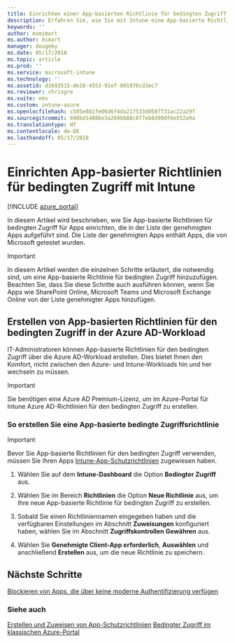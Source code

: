 ```yaml
---
title: Einrichten einer App-basierten Richtlinie für bedingten Zugriff mit Intune
description: Erfahren Sie, wie Sie mit Intune eine App-basierte Richtlinie für bedingten Zugriff erstellen.
keywords: ''
author: msmimart
ms.author: mimart
manager: dougeby
ms.date: 05/17/2018
ms.topic: article
ms.prod: ''
ms.service: microsoft-intune
ms.technology: ''
ms.assetid: d1693515-de18-4553-91ef-801976cd3ec7
ms.reviewer: chrisgre
ms.suite: ems
ms.custom: intune-azure
ms.openlocfilehash: c505e881fe06d6f4da217533d0507731ac22a29f
ms.sourcegitcommit: 698bd1488be3a269bb88c077eb8d99df6e552a9a
ms.translationtype: HT
ms.contentlocale: de-DE
ms.lasthandoff: 05/17/2018
---
```

# <a name="set-up-app-based-conditional-access-policies-with-intune"></a>Einrichten App-basierter Richtlinien für bedingten Zugriff mit Intune

[!INCLUDE [azure_portal](./includes/azure_portal.md)]

In diesem Artikel wird beschrieben, wie Sie App-basierte Richtlinien für bedingten Zugriff für Apps einrichten, die in der Liste der genehmigten Apps aufgeführt sind. Die Liste der genehmigten Apps enthält Apps, die von Microsoft getestet wurden.

> [!IMPORTANT]
> In diesem Artikel werden die einzelnen Schritte erläutert, die notwendig sind, um eine App-basierte Richtlinie für bedingten Zugriff hinzuzufügen. Beachten Sie, dass Sie diese Schritte auch ausführen können, wenn Sie Apps wie SharePoint Online, Microsoft Teams und Microsoft Exchange Online von der Liste genehmigter Apps hinzufügen.

## <a name="create-app-based-conditional-access-policies-in-azure-ad-workload"></a>Erstellen von App-basierten Richtlinien für den bedingten Zugriff in der Azure AD-Workload

IT-Administratoren können App-basierte Richtlinien für den bedingten Zugriff über die Azure AD-Workload erstellen. Dies bietet Ihnen den Komfort, nicht zwischen den Azure- und Intune-Workloads hin und her wechseln zu müssen.

> [!IMPORTANT]
> Sie benötigen eine Azure AD Premium-Lizenz, um im Azure-Portal für Intune Azure AD-Richtlinien für den bedingten Zugriff zu erstellen.

### <a name="to-create-an-app-based-conditional-access-policy"></a>So erstellen Sie eine App-basierte bedingte Zugriffsrichtlinie

> [!IMPORTANT]
> Bevor Sie App-basierte Richtlinien für den bedingten Zugriff verwenden, müssen Sie Ihren Apps [Intune-App-Schutzrichtlinien](app-protection-policies.md) zugewiesen haben.

1. Wählen Sie auf dem **Intune-Dashboard** die Option **Bedingter Zugriff** aus.

2. Wählen Sie im Bereich **Richtlinien** die Option **Neue Richtlinie** aus, um Ihre neue App-basierte Richtlinie für bedingten Zugriff zu erstellen.

4. Sobald Sie einen Richtliniennamen eingegeben haben und die verfügbaren Einstellungen im Abschnitt **Zuweisungen** konfiguriert haben, wählen Sie im Abschnitt **Zugriffskontrollen** **Gewähren** aus.

5. Wählen Sie **Genehmigte Client-App erforderlich**, **Auswählen** und anschließend **Erstellen** aus, um die neue Richtlinie zu speichern.

## <a name="next-steps"></a>Nächste Schritte
[Blockieren von Apps, die über keine moderne Authentifizierung verfügen](app-modern-authentication-block.md)

### <a name="see-also"></a>Siehe auch

[Erstellen und Zuweisen von App-Schutzrichtlinien](app-protection-policies.md)
[Bedingter Zugriff im klassischen Azure-Portal](https://docs.microsoft.com/azure/active-directory/active-directory-conditional-access)
